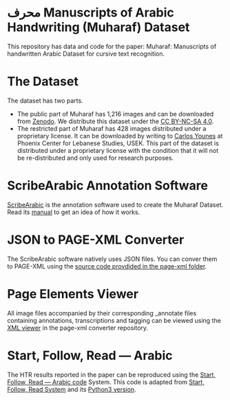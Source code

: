 
# محرف Manuscripts of Arabic Handwriting (Muharaf) Dataset 

This repository has data and code for the paper: Muharaf: Manuscripts of handwritten Arabic Dataset
for cursive text recognition. 

# The Dataset
The dataset has two parts. 
- The public part of Muharaf has 1,216 images and can be downloaded from [Zenodo](https://zenodo.org/records/11492215). We distribute this dataset under the [CC BY-NC-SA 4.0](https://creativecommons.org/licenses/by-nc-sa/4.0/).
- The restricted part of Muharaf has 428 images distributed under a proprietary license. It can be downloaded by writing to [Carlos Younes](carlosyounes@usek.edu.lb) at Phoenix Center for Lebanese Studies, USEK. This part of the dataset is distributed under a proprietary license with the condition that it will not be re-distributed and only used for research purposes. 

# ScribeArabic Annotation Software
[ScribeArabic](https://github.com/MehreenMehreen/ScribeArabic) is the annotation software used to create the Muharaf Dataset. Read its [manual](https://github.com/MehreenMehreen/ScribeArabic/blob/main/manual.md) to get an idea of how it works.

# JSON to PAGE-XML Converter
The ScribeArabic software natively uses JSON files. You can conver them to PAGE-XML using the [source code provdided in the page-xml folder](https://github.com/MehreenMehreen/xml_converter).

# Page Elements Viewer
All image files accompanied by their corresponding _annotate files containing annotations, transcriptions and tagging can be viewed using the [XML viewer](https://github.com/MehreenMehreen/xml_converter) in the page-xml converter repository. 

# Start, Follow, Read &mdash; Arabic
The HTR results reported in the paper can be reproduced using the [Start, Follow, Read &mdash; Arabic code](https://github.com/MehreenMehreen/start_follow_read_arabic) System. This code is adapted from [Start, Follow, Read System](https://github.com/cwig/start_follow_read) and its [Python3 version](https://github.com/sharmaannapurna/start_follow_read_py3).


